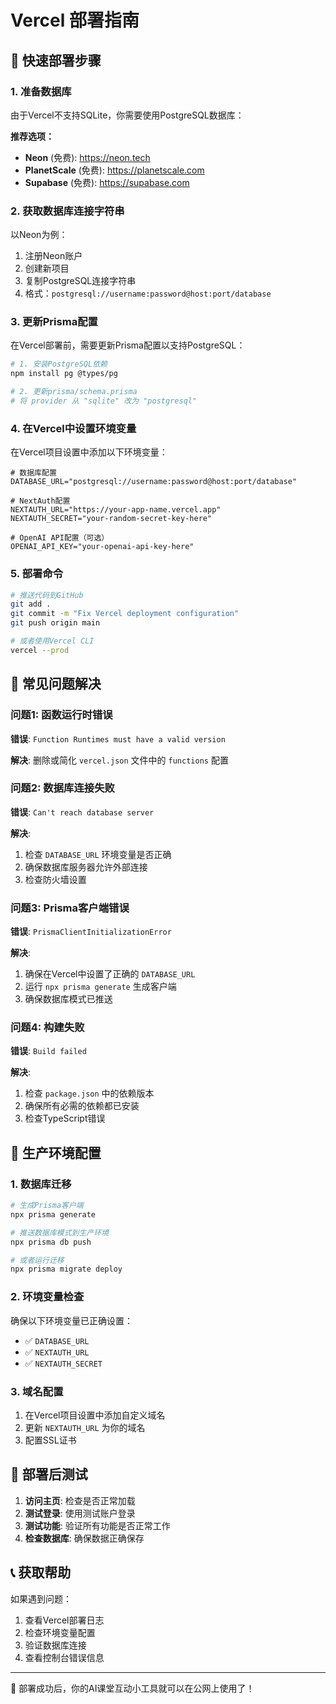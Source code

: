 # Vercel 部署指南

## 🚀 快速部署步骤

### 1. 准备数据库
由于Vercel不支持SQLite，你需要使用PostgreSQL数据库：

**推荐选项：**
- **Neon** (免费): https://neon.tech
- **PlanetScale** (免费): https://planetscale.com
- **Supabase** (免费): https://supabase.com

### 2. 获取数据库连接字符串
以Neon为例：
1. 注册Neon账户
2. 创建新项目
3. 复制PostgreSQL连接字符串
4. 格式：`postgresql://username:password@host:port/database`

### 3. 更新Prisma配置
在Vercel部署前，需要更新Prisma配置以支持PostgreSQL：

```bash
# 1. 安装PostgreSQL依赖
npm install pg @types/pg

# 2. 更新prisma/schema.prisma
# 将 provider 从 "sqlite" 改为 "postgresql"
```

### 4. 在Vercel中设置环境变量

在Vercel项目设置中添加以下环境变量：

```env
# 数据库配置
DATABASE_URL="postgresql://username:password@host:port/database"

# NextAuth配置
NEXTAUTH_URL="https://your-app-name.vercel.app"
NEXTAUTH_SECRET="your-random-secret-key-here"

# OpenAI API配置（可选）
OPENAI_API_KEY="your-openai-api-key-here"
```

### 5. 部署命令
```bash
# 推送代码到GitHub
git add .
git commit -m "Fix Vercel deployment configuration"
git push origin main

# 或者使用Vercel CLI
vercel --prod
```

## 🔧 常见问题解决

### 问题1: 函数运行时错误
**错误**: `Function Runtimes must have a valid version`

**解决**: 删除或简化 `vercel.json` 文件中的 `functions` 配置

### 问题2: 数据库连接失败
**错误**: `Can't reach database server`

**解决**: 
1. 检查 `DATABASE_URL` 环境变量是否正确
2. 确保数据库服务器允许外部连接
3. 检查防火墙设置

### 问题3: Prisma客户端错误
**错误**: `PrismaClientInitializationError`

**解决**:
1. 确保在Vercel中设置了正确的 `DATABASE_URL`
2. 运行 `npx prisma generate` 生成客户端
3. 确保数据库模式已推送

### 问题4: 构建失败
**错误**: `Build failed`

**解决**:
1. 检查 `package.json` 中的依赖版本
2. 确保所有必需的依赖都已安装
3. 检查TypeScript错误

## 📝 生产环境配置

### 1. 数据库迁移
```bash
# 生成Prisma客户端
npx prisma generate

# 推送数据库模式到生产环境
npx prisma db push

# 或者运行迁移
npx prisma migrate deploy
```

### 2. 环境变量检查
确保以下环境变量已正确设置：
- ✅ `DATABASE_URL`
- ✅ `NEXTAUTH_URL`
- ✅ `NEXTAUTH_SECRET`

### 3. 域名配置
1. 在Vercel项目设置中添加自定义域名
2. 更新 `NEXTAUTH_URL` 为你的域名
3. 配置SSL证书

## 🎯 部署后测试

1. **访问主页**: 检查是否正常加载
2. **测试登录**: 使用测试账户登录
3. **测试功能**: 验证所有功能是否正常工作
4. **检查数据库**: 确保数据正确保存

## 📞 获取帮助

如果遇到问题：
1. 查看Vercel部署日志
2. 检查环境变量配置
3. 验证数据库连接
4. 查看控制台错误信息

---

🎉 部署成功后，你的AI课堂互动小工具就可以在公网上使用了！
